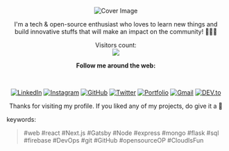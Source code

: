 <p align="center">
  <img src="https://res.cloudinary.com/pritish007/image/upload/v1626851017/cover_jxyvp3.png" alt="Cover Image" />
</p>
<!-- You can create your own header images using Canva, it has a lot of templates. If you do, use the following link https://www.canva.com/join/celeriac-tread-jellyfish -->
<p align="center">I'm a tech & open-source enthusiast who loves to learn new things and build innovative stuffs that will make an impact on the community! 🚀🚀🚀</p>

<p align="center"> 
  Visitors count:<br>
  <img src="https://profile-counter.glitch.me/CIPHERTron/count.svg" />
</p>
  
<div align="center">

<p><strong>Follow me around the web:</strong></p><br>

<a href="https://www.linkedin.com/in/pritishsamal/" target="_blank"><img src="https://img.shields.io/badge/-pritishsamal-blue?style=flat-square&logo=Linkedin&logoColor=white&link=https://www.linkedin.com/in/pritishsamal/" alt="LinkedIn"></a>
<a href="https://www.instagram.com/pritish__007" target="_blank"><img src="https://img.shields.io/badge/-pritish__007-e4405f?style=flat-square&logo=Instagram&logoColor=white&link=https://www.instagram.com/pritish__007/" alt="Instagram"></a>
<a href="https://github.com/CIPHERTron" target="_blank"><img src="https://img.shields.io/badge/-CIPHERTron-ffffff?style=flat-square&logo=GitHub&logoColor=black&link=https://github.com/CIPHERTron" alt="GitHub"></a>
<a href="https://twitter.com/PritishSamal11/" target="_blank"><img src="https://img.shields.io/badge/PritishSamal11-ffffff?style=flat-square&logo=Twitter&logoColor=blue&link=https://twitter.com/PritishSamal11/" alt="Twitter"></a>
<a href="https://pritishsamal.tech/" target="_blank"><img src="https://img.shields.io/badge/pritishsamal.tech-0D4B89?style=flat-square&logo=React&logoColor=white&link=https://pritishsamal.tech/" alt="Portfolio"></a>
<a href="mailto:pritish.samal918@gmail.com" target="_blank"><img src="https://img.shields.io/badge/-pritish.samal918@gmail.com-d14836?style=flat-square&logo=Gmail&logoColor=white&link=mailto:pritish.samal918@gmail.com" alt="Gmail"></a>
<a href="https://dev.to/ciphertron" target="_blank"><img src="https://img.shields.io/badge/ciphertron-EEF0F1.svg?&style=flat-square&logo=DEV.to&logoColor=black&link=https://dev.to/ciphertron" alt="DEV.to"></a>

  <p>Thanks for visiting my profile. If you liked any of my projects, do give it a 🌟</p>
</div>
<p>keywords:</p>
<blockquote>#web #react #Next.js #Gatsby #Node #express #mongo #flask #sql #firebase #DevOps #git #GitHub #opensourceOP #CloudIsFun</blockquote>
